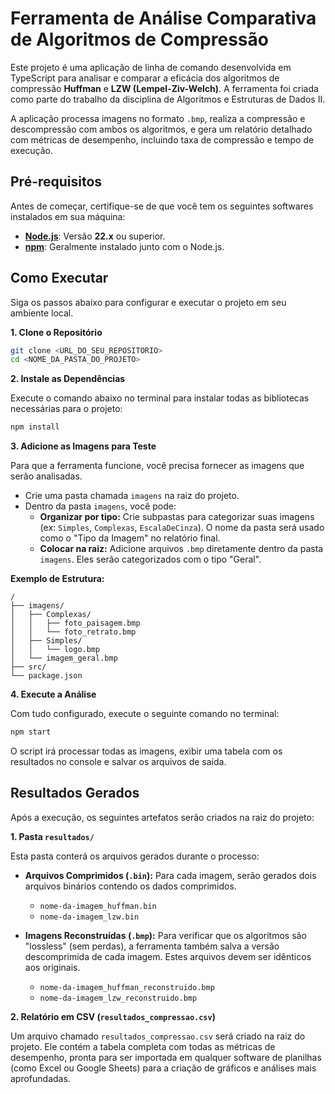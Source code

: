 # Ferramenta de Análise Comparativa de Algoritmos de Compressão

Este projeto é uma aplicação de linha de comando desenvolvida em TypeScript para analisar e comparar a eficácia dos algoritmos de compressão **Huffman** e **LZW (Lempel-Ziv-Welch)**. A ferramenta foi criada como parte do trabalho da disciplina de Algoritmos e Estruturas de Dados II.

A aplicação processa imagens no formato `.bmp`, realiza a compressão e descompressão com ambos os algoritmos, e gera um relatório detalhado com métricas de desempenho, incluindo taxa de compressão e tempo de execução.

## Pré-requisitos

Antes de começar, certifique-se de que você tem os seguintes softwares instalados em sua máquina:

* [**Node.js**](https://nodejs.org/): Versão **22.x** ou superior.
* [**npm**](https://www.npmjs.com/): Geralmente instalado junto com o Node.js.

## Como Executar

Siga os passos abaixo para configurar e executar o projeto em seu ambiente local.

**1. Clone o Repositório**

```bash
git clone <URL_DO_SEU_REPOSITORIO>
cd <NOME_DA_PASTA_DO_PROJETO>
```

**2. Instale as Dependências**

Execute o comando abaixo no terminal para instalar todas as bibliotecas necessárias para o projeto:

```bash
npm install
```

**3. Adicione as Imagens para Teste**

Para que a ferramenta funcione, você precisa fornecer as imagens que serão analisadas.

* Crie uma pasta chamada `imagens` na raiz do projeto.
* Dentro da pasta `imagens`, você pode:
    * **Organizar por tipo:** Crie subpastas para categorizar suas imagens (ex: `Simples`, `Complexas`, `EscalaDeCinza`). O nome da pasta será usado como o "Tipo da Imagem" no relatório final.
    * **Colocar na raiz:** Adicione arquivos `.bmp` diretamente dentro da pasta `imagens`. Eles serão categorizados com o tipo "Geral".

**Exemplo de Estrutura:**
```
/
├── imagens/
│   ├── Complexas/
│   │   ├── foto_paisagem.bmp
│   │   └── foto_retrato.bmp
│   ├── Simples/
│   │   └── logo.bmp
│   └── imagem_geral.bmp
├── src/
└── package.json
```

**4. Execute a Análise**

Com tudo configurado, execute o seguinte comando no terminal:

```bash
npm start
```

O script irá processar todas as imagens, exibir uma tabela com os resultados no console e salvar os arquivos de saída.

## Resultados Gerados

Após a execução, os seguintes artefatos serão criados na raiz do projeto:

**1. Pasta `resultados/`**

Esta pasta conterá os arquivos gerados durante o processo:

* **Arquivos Comprimidos (`.bin`):** Para cada imagem, serão gerados dois arquivos binários contendo os dados comprimidos.
  * `nome-da-imagem_huffman.bin`
  * `nome-da-imagem_lzw.bin`

* **Imagens Reconstruídas (`.bmp`):** Para verificar que os algoritmos são "lossless" (sem perdas), a ferramenta também salva a versão descomprimida de cada imagem. Estes arquivos devem ser idênticos aos originais.
  * `nome-da-imagem_huffman_reconstruido.bmp`
  * `nome-da-imagem_lzw_reconstruido.bmp`

**2. Relatório em CSV (`resultados_compressao.csv`)**

Um arquivo chamado `resultados_compressao.csv` será criado na raiz do projeto. Ele contém a tabela completa com todas as métricas de desempenho, pronta para ser importada em qualquer software de planilhas (como Excel ou Google Sheets) para a criação de gráficos e análises mais aprofundadas.
